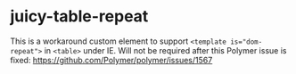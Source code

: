 # juicy-table-repeat
This is a workaround custom element to support `<template is="dom-repeat">` in `<table>` under IE.
Will not be required after this Polymer issue is fixed: https://github.com/Polymer/polymer/issues/1567
